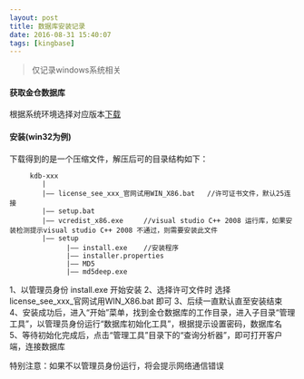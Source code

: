 ```yaml
---
layout: post
title: 数据库安装记录
date: 2016-08-31 15:40:07
tags: [kingbase]
---
```


> 仅记录windows系统相关

#### 获取金仓数据库
 根据系统环境选择对应版本[下载](http://kingbase.com.cn/kingbase/newslist/list-186-1.html)

#### 安装(win32为例)
下载得到的是一个压缩文件，解压后可的目录结构如下：
```
     kdb-xxx
        |
        |—— license_see_xxx_官网试用WIN_X86.bat   //许可证书文件，默认25连接
        |—— setup.bat     
        |—— vcredist_x86.exe     //visual studio C++ 2008 运行库，如果安装检测提示visual studio C++ 2008 不通过，则需要安装此文件
        |—— setup
              |—— install.exe    //安装程序
              |—— installer.properties
              |—— MD5
              |—— md5deep.exe
```

1、以管理员身份 install.exe  开始安装
2、选择许可文件时 选择 license_see_xxx_官网试用WIN_X86.bat 即可
3、后续一直默认直至安装结束
4、安装成功后，进入“开始”菜单，找到金仓数据库的工作目录，进入子目录“管理工具”，以管理员身份运行“数据库初始化工具”，根据提示设置密码，数据库名
5、等待初始化完成后，点击“管理工具”目录下的“查询分析器”，即可打开客户端，连接数据库

特别注意：如果不以管理员身份运行，将会提示网络通信错误
